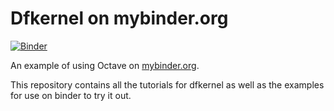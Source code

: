 # Dfkernel on mybinder.org

[![Binder](https://mybinder.org/badge.svg)](https://mybinder.org/v2/gh/colinjbrown/dfexamples/master)

An example of using Octave on [mybinder.org](https://mybinder.org/).

This repository contains all the tutorials for dfkernel as well as the examples for use on binder to try it out.
